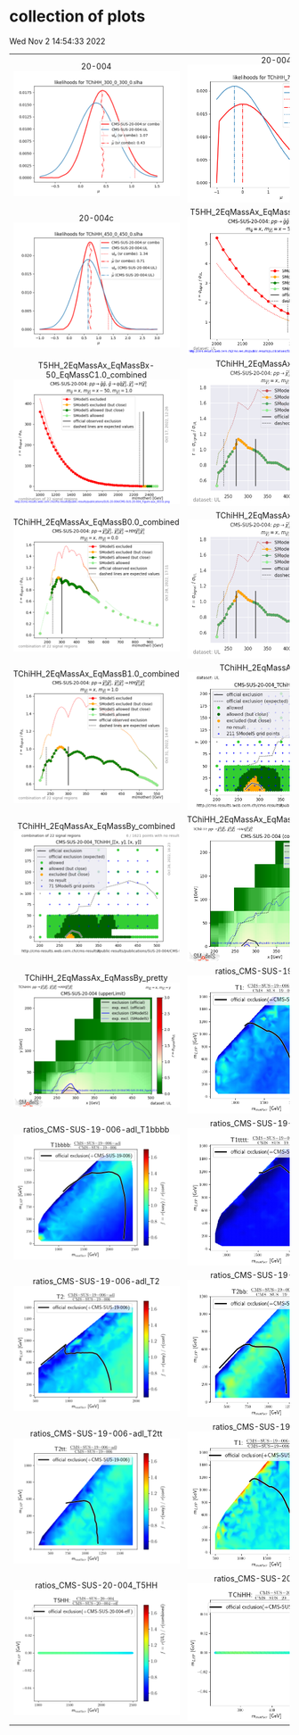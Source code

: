 # collection of plots
Wed Nov  2 14:54:33 2022

|                    |                  |
|:------------------:|:----------------:|
|  20-004 ![./20-004.png](./20-004.png?1667397273.044133) |  20-004b ![./20-004b.png](./20-004b.png?1667397273.044133) |
|  20-004c ![./20-004c.png](./20-004c.png?1667397273.044133) |  T5HH_2EqMassAx_EqMassBx-50_EqMassC1.0 ![./T5HH_2EqMassAx_EqMassBx-50_EqMassC1.0.png](./T5HH_2EqMassAx_EqMassBx-50_EqMassC1.0.png?1667397273.044133) |
|  T5HH_2EqMassAx_EqMassBx-50_EqMassC1.0_combined ![./T5HH_2EqMassAx_EqMassBx-50_EqMassC1.0_combined.png](./T5HH_2EqMassAx_EqMassBx-50_EqMassC1.0_combined.png?1667397273.044133) |  TChiHH_2EqMassAx_EqMassB0.0 ![./TChiHH_2EqMassAx_EqMassB0.0.png](./TChiHH_2EqMassAx_EqMassB0.0.png?1667397273.044133) |
|  TChiHH_2EqMassAx_EqMassB0.0_combined ![./TChiHH_2EqMassAx_EqMassB0.0_combined.png](./TChiHH_2EqMassAx_EqMassB0.0_combined.png?1667397273.044133) |  TChiHH_2EqMassAx_EqMassB1.0 ![./TChiHH_2EqMassAx_EqMassB1.0.png](./TChiHH_2EqMassAx_EqMassB1.0.png?1667397273.044133) |
|  TChiHH_2EqMassAx_EqMassB1.0_combined ![./TChiHH_2EqMassAx_EqMassB1.0_combined.png](./TChiHH_2EqMassAx_EqMassB1.0_combined.png?1667397273.044133) |  TChiHH_2EqMassAx_EqMassBy ![./TChiHH_2EqMassAx_EqMassBy.png](./TChiHH_2EqMassAx_EqMassBy.png?1667397273.044133) |
|  TChiHH_2EqMassAx_EqMassBy_combined ![./TChiHH_2EqMassAx_EqMassBy_combined.png](./TChiHH_2EqMassAx_EqMassBy_combined.png?1667397273.044133) |  TChiHH_2EqMassAx_EqMassBy_combined_pretty ![./TChiHH_2EqMassAx_EqMassBy_combined_pretty.png](./TChiHH_2EqMassAx_EqMassBy_combined_pretty.png?1667397273.044133) |
|  TChiHH_2EqMassAx_EqMassBy_pretty ![./TChiHH_2EqMassAx_EqMassBy_pretty.png](./TChiHH_2EqMassAx_EqMassBy_pretty.png?1667397273.044133) |  ratios_CMS-SUS-19-006-adl_T1 ![./ratios_CMS-SUS-19-006-adl_T1.png](./ratios_CMS-SUS-19-006-adl_T1.png?1667397273.044133) |
|  ratios_CMS-SUS-19-006-adl_T1bbbb ![./ratios_CMS-SUS-19-006-adl_T1bbbb.png](./ratios_CMS-SUS-19-006-adl_T1bbbb.png?1667397273.044133) |  ratios_CMS-SUS-19-006-adl_T1tttt ![./ratios_CMS-SUS-19-006-adl_T1tttt.png](./ratios_CMS-SUS-19-006-adl_T1tttt.png?1667397273.044133) |
|  ratios_CMS-SUS-19-006-adl_T2 ![./ratios_CMS-SUS-19-006-adl_T2.png](./ratios_CMS-SUS-19-006-adl_T2.png?1667397273.044133) |  ratios_CMS-SUS-19-006-adl_T2bb ![./ratios_CMS-SUS-19-006-adl_T2bb.png](./ratios_CMS-SUS-19-006-adl_T2bb.png?1667397273.044133) |
|  ratios_CMS-SUS-19-006-adl_T2tt ![./ratios_CMS-SUS-19-006-adl_T2tt.png](./ratios_CMS-SUS-19-006-adl_T2tt.png?1667397273.044133) |  ratios_CMS-SUS-19-006-ma5_T1 ![./ratios_CMS-SUS-19-006-ma5_T1.png](./ratios_CMS-SUS-19-006-ma5_T1.png?1667397273.044133) |
|  ratios_CMS-SUS-20-004_T5HH ![./ratios_CMS-SUS-20-004_T5HH.png](./ratios_CMS-SUS-20-004_T5HH.png?1667397273.044133) |  ratios_CMS-SUS-20-004_TChiHH ![./ratios_CMS-SUS-20-004_TChiHH.png](./ratios_CMS-SUS-20-004_TChiHH.png?1667397273.044133) |
